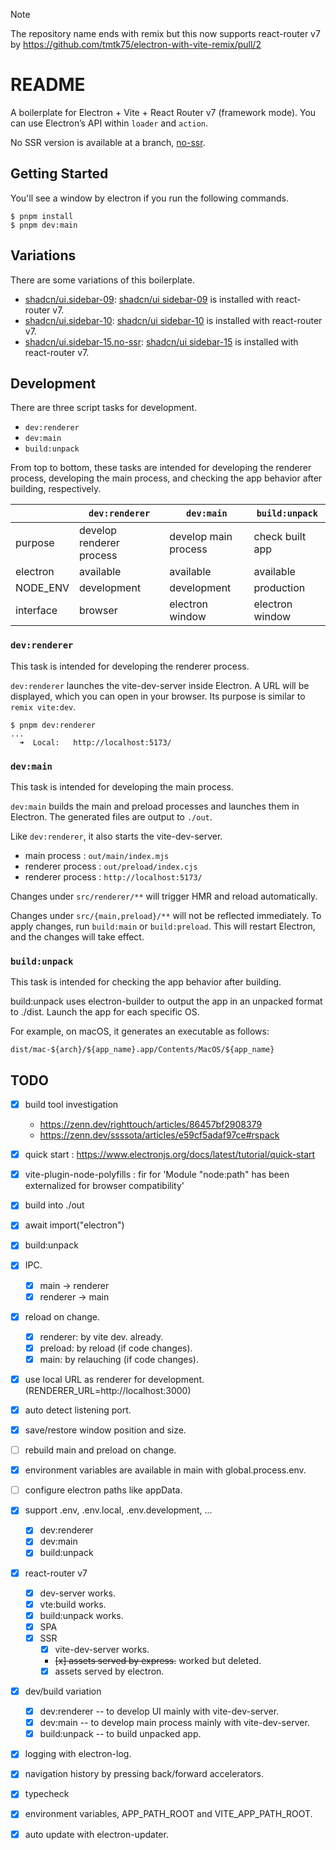 >[!NOTE]
> The repository name ends with remix but this now supports react-router v7
> by https://github.com/tmtk75/electron-with-vite-remix/pull/2

# README
A boilerplate for Electron + Vite + React Router v7 (framework mode).
You can use Electron’s API within `loader` and `action`.

No SSR version is available at a branch, [no-ssr](https://github.com/tmtk75/electron-with-vite-remix/tree/no-ssr).


## Getting Started
You'll see a window by electron if you run the following commands.
```
$ pnpm install
$ pnpm dev:main
```


## Variations
There are some variations of this boilerplate.
* [shadcn/ui.sidebar-09](https://github.com/tmtk75/electron-with-vite-remix/tree/shadcn/ui.sidebar-09): [shadcn/ui sidebar-09](https://ui.shadcn.com/blocks/sidebar) is installed with react-router v7.
* [shadcn/ui.sidebar-10](https://github.com/tmtk75/electron-with-vite-remix/tree/shadcn/ui.sidebar-10): [shadcn/ui sidebar-10](https://ui.shadcn.com/blocks/sidebar) is installed with react-router v7.
* [shadcn/ui.sidebar-15.no-ssr](https://github.com/tmtk75/electron-with-vite-remix/tree/shadcn/ui.sidebar-15.no-ssr): [shadcn/ui sidebar-15](https://ui.shadcn.com/blocks/sidebar) is installed with react-router v7.



## Development
There are three script tasks for development.
* `dev:renderer`
* `dev:main`
* `build:unpack`

From top to bottom, these tasks are intended for developing the renderer process, developing the main process, and checking the app behavior after building, respectively.

&nbsp; | `dev:renderer` | `dev:main` | `build:unpack`
--- | --- | --- | ---
purpose | develop renderer process | develop main process | check built app
electron | available | available | available
NODE_ENV | development | development | production
interface | browser | electron window  | electron window

### `dev:renderer`
This task is intended for developing the renderer process.

`dev:renderer` launches the vite-dev-server inside Electron. A URL will be displayed, which you can open in your browser. Its purpose is similar to `remix vite:dev`.
```
$ pnpm dev:renderer
...
  ➜  Local:   http://localhost:5173/
```


### `dev:main`
This task is intended for developing the main process.

`dev:main` builds the main and preload processes and launches them in Electron. The generated files are output to `./out`.

Like `dev:renderer`, it also starts the vite-dev-server.

* main process : `out/main/index.mjs`
* renderer process : `out/preload/index.cjs`
* renderer process : `http://localhost:5173/`

Changes under `src/renderer/**` will trigger HMR and reload automatically.

Changes under `src/{main,preload}/**` will not be reflected immediately. To apply changes, run `build:main` or `build:preload`. This will restart Electron, and the changes will take effect.


### `build:unpack`
This task is intended for checking the app behavior after building.

build:unpack uses electron-builder to output the app in an unpacked format to ./dist. Launch the app for each specific OS.

For example, on macOS, it generates an executable as follows:
```
dist/mac-${arch}/${app_name}.app/Contents/MacOS/${app_name}
```


## TODO
* [x] build tool investigation
   - https://zenn.dev/righttouch/articles/86457bf2908379
   - https://zenn.dev/ssssota/articles/e59cf5adaf97ce#rspack
* [x] quick start : https://www.electronjs.org/docs/latest/tutorial/quick-start
* [x] vite-plugin-node-polyfills : fir for 'Module "node:path" has been externalized for browser compatibility'
* [x] build into ./out
* [x] await import("electron")
* [x] build:unpack
* [x] IPC.
  - [x] main -> renderer
  - [x] renderer -> main
* [x] reload on change.
  - [x] renderer: by vite dev. already.
  - [x] preload: by reload (if code changes).
  - [x] main: by relauching (if code changes).
* [x] use local URL as renderer for development. (RENDERER_URL=http://localhost:3000)
* [x] auto detect listening port.
* [x] save/restore window position and size.
* [ ] rebuild main and preload on change.
* [x] environment variables are available in main with global.process.env.
* [ ] configure electron paths like appData.
* [x] support .env, .env.local, .env.development, ...
  - [x] dev:renderer
  - [x] dev:main
  - [x] build:unpack
* [x] react-router v7
  - [x] dev-server works.
  - [x] vte:build works.
  - [x] build:unpack works.
  - [x] SPA
  - [x] SSR
    * [x] vite-dev-server works.
    * ~~[x] assets served by express.~~ worked but deleted.
    * [x] assets served by electron.
* [x] dev/build variation
  - [x] dev:renderer -- to develop UI mainly with vite-dev-server.
  - [x] dev:main -- to develop main process mainly with vite-dev-server.
  - [x] build:unpack -- to build unpacked app.
* [x] logging with electron-log.
* [x] navigation history by pressing back/forward accelerators.
* [x] typecheck
* [x] environment variables, APP_PATH_ROOT and VITE_APP_PATH_ROOT.
* [x] auto update with electron-updater.

